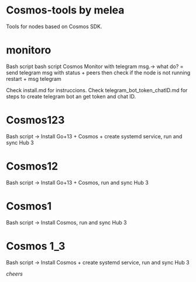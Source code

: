# Cosmos-tools by melea

Tools for nodes based on Cosmos SDK.

# monitoro 

Bash script bash script Cosmos Monitor with telegram msg.→ what do? =  send telegram msg with status + peers then check if the node is not running restart + msg telegram  

Check install.md for instruccions.
Check telegram_bot_token_chatID.md for steps to create telegram bot an get token and chat ID.



# Cosmos123
Bash script → Install Go+13 + Cosmos + create systemd service, run and sync Hub 3


# Cosmos12

Bash script → Install Go+13 + Cosmos, run and sync Hub 3


# Cosmos1

Bash script → Install Cosmos, run and sync Hub 3

# Cosmos 1_3

Bash script → Install Cosmos + create systemd service, run and sync Hub 3

*cheers*



